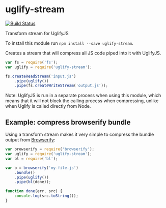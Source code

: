 # uglify-stream

[![Build Status](https://travis-ci.org/conradz/uglify-stream.svg)](https://travis-ci.org/conradz/uglify-stream)

Transform stream for UglifyJS

To install this module run `npm install --save uglify-stream`.

Creates a stream that will compress all JS code piped into it with UglifyJS.

```js
var fs = require('fs');
var uglify = require('uglify-stream');

fs.createReadStream('input.js')
    .pipe(uglify())
    .pipe(fs.createWriteStream('output.js'));
```

Note: UglifyJS is run in a separate process when using this module, which means
that it will not block the calling process when compressing, unlike when Uglify
is called directly from Node.

## Example: compress browserify bundle

Using a transform stream makes it very simple to compress the bundle output
from [Browserify](https://github.com/substack/node-browserify):

```js
var browserify = require('browserify');
var uglify = require('uglify-stream');
var bl = require('bl');

var b = browserify('my-file.js')
    .bundle()
    .pipe(uglify())
    .pipe(bl(done));

function done(err, src) {
    console.log(src.toString());
}
```

